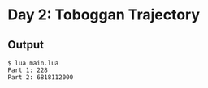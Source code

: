 # Day 2: Toboggan Trajectory

## Output

```console
$ lua main.lua
Part 1:	228
Part 2:	6818112000
```
